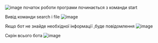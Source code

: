 ![image](https://user-images.githubusercontent.com/86930406/125860547-2c6c0e40-20c7-4e00-b9a7-dfffefaffb6b.png)
початок роботи програми починається з команди start

Вивід команди search і file
![image](https://user-images.githubusercontent.com/86930406/125860827-ab6e51bb-bac2-4f84-9254-b63b9d22405d.png)

Якщо бот не знайде необхідної інформації ,буде повідомлення
![image](https://user-images.githubusercontent.com/86930406/125860949-05d8c48e-a613-4bad-bf08-4a1d10f0d52c.png)

Скрін всього бота
![image](https://user-images.githubusercontent.com/86930406/125861168-4e58b457-f80a-46b5-a6a9-d1bcc65edf5c.png)

